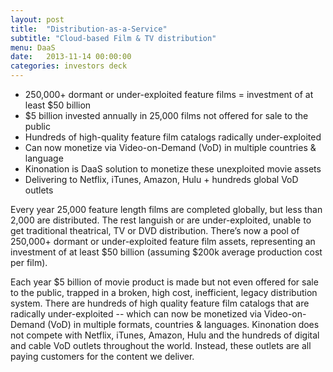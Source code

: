 ```yaml
---
layout: post
title:  "Distribution-as-a-Service"
subtitle: "Cloud-based Film & TV distribution"
menu: DaaS
date:   2013-11-14 00:00:00
categories: investors deck
---
```

* 250,000+ dormant or under-exploited feature films  = investment of at least $50 billion
* $5 billion invested annually in 25,000 films not offered for sale to the public
* Hundreds of high-quality feature film catalogs radically under-exploited
* Can now monetize via Video-on-Demand (VoD) in multiple countries & language
* Kinonation is DaaS solution to monetize these unexploited movie assets
* Delivering to Netflix, iTunes, Amazon, Hulu + hundreds global VoD outlets

<!--more-->

Every year 25,000 feature length films are completed globally, but less than 2,000 are distributed. The rest languish or are under-exploited, unable to get traditional theatrical, TV or DVD distribution. There’s now a pool of 250,000+ dormant or under-exploited feature film assets, representing an investment of at least $50 billion (assuming $200k average production cost per film).
  
Each year $5 billion of movie product is made but not even offered for sale to the public, trapped in a broken, high cost, inefficient, legacy distribution system. There are hundreds of high quality feature film catalogs that are radically under-exploited -- which can now be monetized via Video-on-Demand (VoD) in multiple formats, countries & languages. Kinonation does not compete with Netflix, iTunes, Amazon, Hulu and the hundreds of digital and cable VoD outlets throughout the world. Instead, these outlets are all paying customers for the content we deliver.
